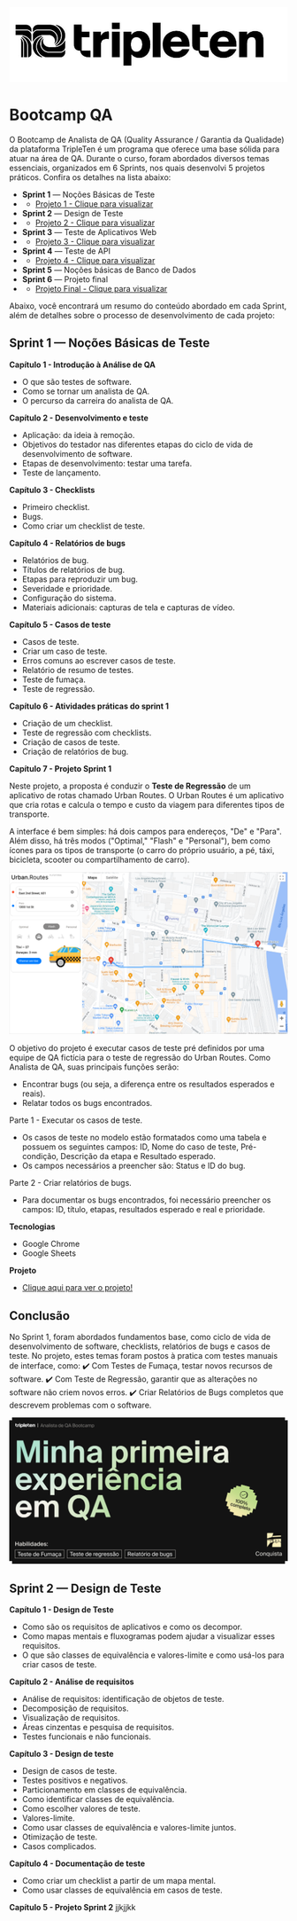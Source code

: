 <img src="IMAGENS\logo-tripleten.jpeg">

# **Bootcamp QA**

O Bootcamp de Analista de QA (Quality Assurance / Garantia da Qualidade) da plataforma TripleTen é um programa que oferece uma base sólida para atuar na área de QA. Durante o curso, foram abordados diversos temas essenciais, organizados em 6 Sprints, nos quais desenvolvi 5 projetos práticos. Confira os detalhes na lista abaixo:

- **Sprint 1** — Noções Básicas de Teste
- - [Projeto 1 - Clique para visualizar](https://docs.google.com/spreadsheets/d/11BHS1lKEyfQ8oXLZKpQJIQPOGRcDEar_/edit?usp=drive_link&ouid=113963170948621602440&rtpof=true&sd=true)
- **Sprint 2** — Design de Teste
- - [Projeto 2 - Clique para visualizar](https://docs.google.com/spreadsheets/d/1CwnnO2TEy_w13SuLrTpzRC2rtzxcejxq/edit?usp=sharing&ouid=113963170948621602440&rtpof=true&sd=true)
- **Sprint 3** — Teste de Aplicativos Web
- - [Projeto 3 - Clique para visualizar](https://docs.google.com/spreadsheets/d/1b232GGupOPAsS0LAcF2f6eQ1zHP1gfw9/edit?usp=sharing&ouid=113963170948621602440&rtpof=true&sd=true)
- **Sprint 4** — Teste de API
- - [Projeto 4 - Clique para visualizar](https://docs.google.com/spreadsheets/d/1Jrlakb1xjt7N2MqMIe_sZKAnRU4nDcud/edit?usp=sharing&ouid=113963170948621602440&rtpof=true&sd=true)
- **Sprint 5** — Noções básicas de Banco de Dados
- **Sprint 6** — Projeto final
- - [Projeto Final - Clique para visualizar](https://docs.google.com/spreadsheets/d/1FwepaZvBDd8SqtSfZw91-yHPJQhaUAl6/edit?usp=sharing&ouid=113963170948621602440&rtpof=true&sd=true)

Abaixo, você encontrará um resumo do conteúdo abordado em cada Sprint, além de detalhes sobre o processo de desenvolvimento de cada projeto:

## Sprint 1 — Noções Básicas de Teste

**Capítulo 1 - Introdução à Análise de QA**

- O que são testes de software.
- Como se tornar um analista de QA.
- O percurso da carreira do analista de QA.

**Capítulo 2 - Desenvolvimento e teste**

- Aplicação: da ideia à remoção.
- Objetivos do testador nas diferentes etapas do ciclo de vida de desenvolvimento de software.
- Etapas de desenvolvimento: testar uma tarefa.
- Teste de lançamento.

**Capítulo 3 - Checklists**

- Primeiro checklist.
- Bugs.
- Como criar um checklist de teste.

**Capítulo 4 - Relatórios de bugs**

- Relatórios de bug.
- Títulos de relatórios de bug.
- Etapas para reproduzir um bug.
- Severidade e prioridade.
- Configuração do sistema.
- Materiais adicionais: capturas de tela e capturas de vídeo.

**Capítulo 5 - Casos de teste**

- Casos de teste.
- Criar um caso de teste.
- Erros comuns ao escrever casos de teste.
- Relatório de resumo de testes.
- Teste de fumaça.
- Teste de regressão.

**Capítulo 6 - Atividades práticas do sprint 1**

- Criação de um checklist.
- Teste de regressão com checklists.
- Criação de casos de teste.
- Criação de relatórios de bug.

**Capítulo 7 - Projeto Sprint 1**

Neste projeto, a proposta é conduzir o **Teste de Regressão** de um aplicativo de rotas chamado Urban Routes. O Urban Routes é um aplicativo que cria rotas e calcula o tempo e custo da viagem para diferentes tipos de transporte.

A interface é bem simples: há dois campos para endereços, "De" e "Para". Além disso, há três modos ("Optimal," "Flash" e "Personal"), bem como ícones para os tipos de transporte (o carro do próprio usuário, a pé, táxi, bicicleta, scooter ou compartilhamento de carro).

<img src="IMAGENS\layout-projeto-sprint-1.png">

O objetivo do projeto é executar casos de teste pré definidos por uma equipe de QA fictícia para o teste de regressão do Urban Routes. Como Analista de QA, suas principais funções serão:
- Encontrar bugs (ou seja, a diferença entre os resultados esperados e reais).
- Relatar todos os bugs encontrados.

Parte 1 - Executar os casos de teste.

- Os casos de teste no modelo estão formatados como uma tabela e possuem os seguintes campos: ID, Nome do caso de teste, Pré-condição, Descrição da etapa e Resultado esperado.
- Os campos necessários a preencher são: Status e ID do bug.

Parte 2 - Criar relatórios de bugs.

- Para documentar os bugs encontrados, foi necessário preencher os campos: ID, título, etapas, resultados esperado e real e prioridade.

**Tecnologias**

- Google Chrome
- Google Sheets

**Projeto**
- [Clique aqui para ver o projeto!](https://docs.google.com/spreadsheets/d/11BHS1lKEyfQ8oXLZKpQJIQPOGRcDEar_/edit?usp=drive_link&ouid=113963170948621602440&rtpof=true&sd=true)

## Conclusão

No Sprint 1, foram abordados fundamentos base, como ciclo de vida de desenvolvimento de software, checklists, relatórios de bugs e casos de teste. No projeto, estes temas foram postos à pratica com testes manuais de interface, como: 
✔️ Com Testes de Fumaça, testar novos recursos de software.
✔️ Com Teste de Regressão, garantir que as alterações no software não criem novos erros.
✔️ Criar Relatórios de Bugs completos que descrevem problemas com o software.

<img src="IMAGENS\CERTIFICADO-SRPINT-1.png">

## Sprint 2 — Design de Teste

**Capítulo 1 - Design de Teste**

- Como são os requisitos de aplicativos e como os decompor.
- Como mapas mentais e fluxogramas podem ajudar a visualizar esses requisitos.
- O que são classes de equivalência e valores-limite e como usá-los para criar casos de teste.

**Capítulo 2 - Análise de requisitos**

- Análise de requisitos: identificação de objetos de teste.
- Decomposição de requisitos.
- Visualização de requisitos.
- Áreas cinzentas e pesquisa de requisitos.
- Testes funcionais e não funcionais.

**Capítulo 3 - Design de teste**

- Design de casos de teste.
- Testes positivos e negativos.
- Particionamento em classes de equivalência.
- Como identificar classes de equivalência.
- Como escolher valores de teste.
- Valores-limite.
- Como usar classes de equivalência e valores-limite juntos.
- Otimização de teste.
- Casos complicados.

**Capítulo 4 - Documentação de teste**

- Como criar um checklist a partir de um mapa mental.
- Como usar classes de equivalência em casos de teste.

**Capítulo 5 - Projeto Sprint 2**
jjkjjkk